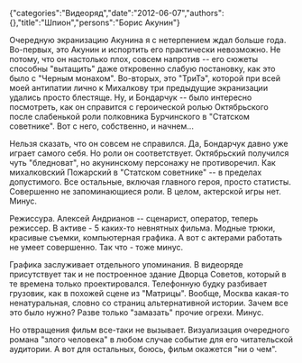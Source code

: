 {"categories":"Видеоряд","date":"2012-06-07","authors":{},"title":"Шпион","persons":"Борис Акунин"}

Очередную экранизацию Акунина я с нетерпением ждал больше года. Во-первых, это Акунин и испортить его практически невозможно. Не потому, что он настолько плох, совсем напротив -- его сюжеты способны "вытащить" даже откровенно слабую постановку, как это было с "Черным монахом". Во-вторых, это "ТриТэ", которой при всей моей антипатии лично к Михалкову три предыдущие экранизации удались просто блестяще. Ну, и Бондарчук -- было интересно посмотреть, как он справится с героической ролью Октябрьского после слабенькой роли полковника Бурчинского в "Статском советнике". Вот с него, собственно, и начнем...

Нельзя сказать, что он совсем не справился. Да, Бондарчук давно уже играет самого себя. Но роли он соответствует. Октябрьский получился чуть "бледноват", но акунинскому персонажу не противоречил. Как михалковский Пожарский в "Статском советнике" -- в пределах допустимого. Все остальные, включая главного героя, просто статисты. Совершенно не запоминающиеся роли. В целом, актерской игры нет. Минус.

Режиссура. Алексей Андрианов -- сценарист, оператор, теперь режиссер. В активе - 5 каких-то невнятных фильма. Модные трюки, красивые съемки, компьютерная графика. А вот с актерами работать не умеет совершенно. Так что - тоже минус.

Графика заслуживает отдельного упоминания. В видеоряде присутствует так и не построенное здание Дворца Советов, который в те времена только проектировался. Телефонную будку разбивает грузовик, как в похожей сцене из "Матрицы". Вообще, Москва какая-то ненатуральная, словно со страниц альтернативной истории. Зачем все это было нужно? Разве только "замазать" прочие огрехи. Минус.

Но отвращения фильм все-таки не вызывает. Визуализация очередного романа "злого человека" в любом случае событие для его читательской аудитории. А вот для остальных, боюсь, фильм окажется "ни о чем".
